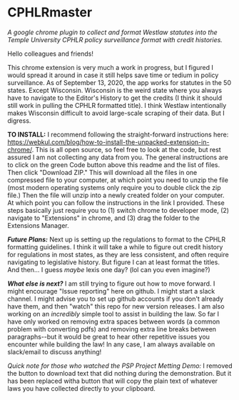 # CPHLRmaster
<i>A google chrome plugin to collect and format Westlaw statutes into the Temple University CPHLR policy surveillance format with credit histories.</i>

Hello colleagues and friends!

This chrome extension is very much a work in progress, but I figured I would spread it around in case it still helps save time or tedium in policy surveillance. As of September 13, 2020, the app  works for statutes in the 50 states. Except Wisconsin. Wisconsin is the weird state where you always have to navigate to the Editor's History to get the credits (I think it should still work in pulling the CPHLR formatted title). I think Westlaw intentionally makes Wisconsin difficult to avoid large-scale scraping of their data. But I digress.

<b>TO INSTALL:</b> I recommend following the straight-forward instructions here: https://webkul.com/blog/how-to-install-the-unpacked-extension-in-chrome/. This is all open source, so feel free to look at the code, but rest assured I am not collecting any data from you. The general instructions are to click on the green Code button above this readme and the list of files. Then click "Download ZIP." This will  download all the files in one compressed file to your computer, at which point you need to unzip the file (most modern operating systems only require you to double click the zip file.) Then the file will unzip into a newly created folder on your computer. At which point you can follow the instructions in the link I provided. These steps basically just require you to (1) switch chrome to developer mode, (2) navigate to "Extensions" in chrome, and (3) drag the folder to the Extensions Manager.

<i><b>Future Plans:</b></i> Next up is setting up the regulations to format to the CPHLR formatting guidelines. I think it will take a while to figure out credit history for regulations in most states, as they are less consistent, and often require navigating to legislative history. But figure I can at least format the titles. And then... I guess <i>maybe</i> lexis one day? (lol can you even imagine?)

<b><i>What else is next?</i></b> I am still trying to figure out how to move forward. I might encourage "Issue reporting" here on github. I might start a slack channel. I might advise you to set up github accounts if you don't already have them, and then "watch" this repo for new version releases. I am also working on an <i>incredibly</i> simple tool to assist in building the law. So far I have only worked on removing extra spaces between words (a common problem with converting pdfs) and removing extra line breaks between paragraphs--but it would be great to hear other repetitive issues you encounter while building the law! In any case, I am always available on slack/email to discuss anything!

<i>Quick note for those who watched the PSP Project Metting Demo:</i> I removed the button to download text that did nothing during the demonstration. But it has been replaced witha button that will copy the plain text of whatever laws you have collected directly to your clipboard.</i> 


